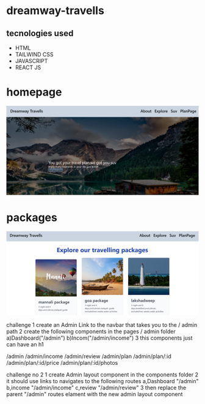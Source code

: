 # dreamway-travells
## tecnologies used
- HTML
- TAILWIND CSS
- JAVASCRIPT
- REACT JS
# homepage
![homepage](./homepage%20ss.png)
# packages
![explore](./explore%20ss.png)

challenge
1 create an Admin Link to the navbar that takes you to the / admin path
2 create the following components in the pages / admin folder
a)Dashboard("/admin")
b)Incom("/admin/income")
3 this components just can have an h1 

/admin
/admin/income
/admin/review
/admin/plan
/admin/plan/:id
/admin/plan/:id/price
/admin/plan/:id/photos

challenge no 2
1 create Admin layout component in the components folder
2 it should use links to navigates to the following routes
a,Dashboard "/admin"
b,income  "/admin/income"
c,review "/admin/review"
3 then replace the parent "/admin" routes elament with the new admin layout component